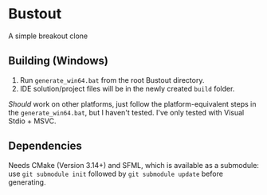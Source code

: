 # Bustout
A simple breakout clone

## Building (Windows)

1. Run `generate_win64.bat` from the root Bustout directory.
2. IDE solution/project files will be in the newly created `build` folder.

*Should* work on other platforms, just follow the platform-equivalent steps in the `generate_win64.bat`, but I haven't tested. I've only tested with Visual Stdio + MSVC.

## Dependencies

Needs CMake (Version 3.14+) and SFML, which is available as a submodule: use `git submodule init` followed by `git submodule update` before generating.
